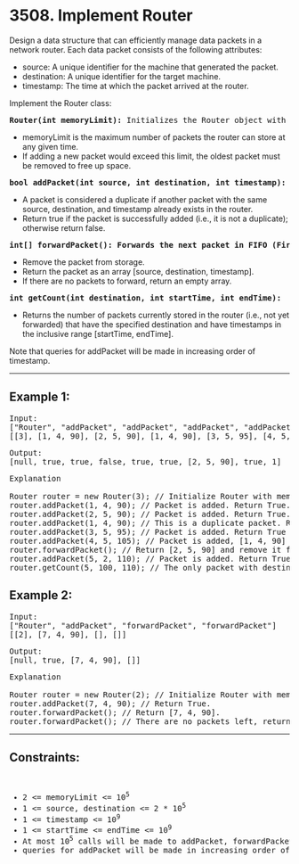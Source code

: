 # 3508. Implement Router

Design a data structure that can efficiently manage data packets in a network router. Each data packet consists of the following attributes:

<ul>
<li>source: A unique identifier for the machine that generated the packet.
<li>destination: A unique identifier for the target machine.
<li>timestamp: The time at which the packet arrived at the router.
</ul>

Implement the Router class:

<pre><b>Router(int memoryLimit):</b> Initializes the Router object with a fixed memory limit.</pre>
<ul>
<li>memoryLimit is the maximum number of packets the router can store at any given time.
<li>If adding a new packet would exceed this limit, the oldest packet must be removed to free up space.
</ul>
<pre><b>bool addPacket(int source, int destination, int timestamp): Adds a packet with the given attributes to the router.</pre></b>
<ul>
<li>A packet is considered a duplicate if another packet with the same source, destination, and timestamp already exists in the router.
<li>Return true if the packet is successfully added (i.e., it is not a duplicate); otherwise return false.
</ul>

<pre><b>int[] forwardPacket(): Forwards the next packet in FIFO (First In First Out) order.</pre></b>
<ul>
<li>Remove the packet from storage.
<li>Return the packet as an array [source, destination, timestamp].
<li>If there are no packets to forward, return an empty array.
</ul>

<pre><b>int getCount(int destination, int startTime, int endTime):</pre></b>
<ul>
<li>Returns the number of packets currently stored in the router (i.e., not yet forwarded) that have the specified destination and have timestamps in the inclusive range [startTime, endTime].
</ul>
 
Note that queries for addPacket will be made in increasing order of timestamp.

---

## Example 1:
<pre>
Input:
["Router", "addPacket", "addPacket", "addPacket", "addPacket", "addPacket", "forwardPacket", "addPacket", "getCount"]
[[3], [1, 4, 90], [2, 5, 90], [1, 4, 90], [3, 5, 95], [4, 5, 105], [], [5, 2, 110], [5, 100, 110]]
</pre>
<pre>
Output:
[null, true, true, false, true, true, [2, 5, 90], true, 1]
</pre>
<pre>
Explanation

Router router = new Router(3); // Initialize Router with memoryLimit of 3.
router.addPacket(1, 4, 90); // Packet is added. Return True.
router.addPacket(2, 5, 90); // Packet is added. Return True.
router.addPacket(1, 4, 90); // This is a duplicate packet. Return False.
router.addPacket(3, 5, 95); // Packet is added. Return True
router.addPacket(4, 5, 105); // Packet is added, [1, 4, 90] is removed as number of packets exceeds memoryLimit. Return True.
router.forwardPacket(); // Return [2, 5, 90] and remove it from router.
router.addPacket(5, 2, 110); // Packet is added. Return True.
router.getCount(5, 100, 110); // The only packet with destination 5 and timestamp in the inclusive range [100, 110] is [4, 5, 105]. Return 1.
</pre>

## Example 2:
<pre>
Input:
["Router", "addPacket", "forwardPacket", "forwardPacket"]
[[2], [7, 4, 90], [], []]
</pre>
<pre>
Output:
[null, true, [7, 4, 90], []]
</pre>
<pre>
Explanation

Router router = new Router(2); // Initialize Router with memoryLimit of 2.
router.addPacket(7, 4, 90); // Return True.
router.forwardPacket(); // Return [7, 4, 90].
router.forwardPacket(); // There are no packets left, return [].
</pre>

---

## Constraints:
<pre>
<ul>
<li>2 <= memoryLimit <= 10<sup>5</sup>
<li>1 <= source, destination <= 2 * 10<sup>5</sup>
<li>1 <= timestamp <= 10<sup>9</sup>
<li>1 <= startTime <= endTime <= 10<sup>9</sup>
<li>At most 10<sup>5</sup> calls will be made to addPacket, forwardPacket, and getCount methods altogether.
<li>queries for addPacket will be made in increasing order of timestamp.
</ul>
</pre>